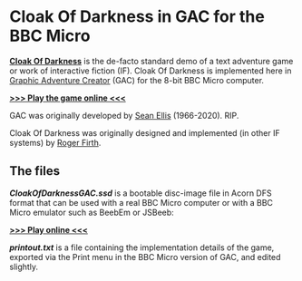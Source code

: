 # Cloak Of Darkness in GAC for the BBC Micro 
[**Cloak Of Darkness**](https://mipmip.org/IFrescue/rf/) is the de-facto standard demo of a text adventure game or work of interactive fiction (IF). Cloak Of Darkness is implemented here in [Graphic Adventure Creator](https://en.wikipedia.org/wiki/Graphic_Adventure_Creator) (GAC) for the 8-bit BBC Micro computer. 

[**>>> Play the game online <<<**](http://bbcmicro.co.uk//jsbeeb/play.php?autoboot&disc=https://raw.githubusercontent.com/ahope1/Beeb-GAC-CloakOfDarkness/main/CloakOfDarknessGAC.ssd)

GAC was originally developed by [Sean Ellis](https://www.skeptic.org.uk/2020/11/sean-ellis-1966-2020/) (1966-2020). RIP.

Cloak Of Darkness was originally designed and implemented (in other IF systems) by [Roger Firth](https://www.ifwiki.org/Roger_Firth).


## The files

***CloakOfDarknessGAC.ssd*** is a bootable disc-image file in Acorn DFS format that can be used with a real BBC Micro computer or with a BBC Micro emulator such as BeebEm or JSBeeb:

[**>>> Play online <<<**](http://bbcmicro.co.uk//jsbeeb/play.php?autoboot&disc=https://raw.githubusercontent.com/ahope1/Beeb-GAC-CloakOfDarkness/main/CloakOfDarknessGAC.ssd)

***printout.txt*** is a file containing the implementation details of the game, exported via the Print menu in the BBC Micro version of GAC, and edited slightly. 
